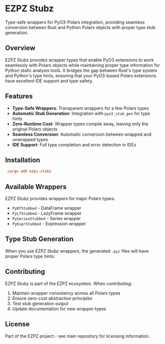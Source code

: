 # EZPZ Stubz

Type-safe wrappers for PyO3-Polars integration, providing seamless conversion between Rust and Python Polars objects with proper type stub generation.

## Overview

EZPZ Stubz provides wrapper types that enable PyO3 extensions to work seamlessly with Polars objects while maintaining proper type information for Python static analysis tools. It bridges the gap between Rust's type system and Python's type hints, ensuring that your PyO3-based Polars extensions have excellent IDE support and type safety.

## Features

- **Type-Safe Wrappers**: Transparent wrappers for a few Polars types
- **Automatic Stub Generation**: Integration with `pyo3_stub_gen` for type hints
- **Zero-Runtime Cost**: Wrapper types compile away, leaving only the original Polars objects
- **Seamless Conversion**: Automatic conversion between wrapped and unwrapped types
- **IDE Support**: Full type completion and error detection in IDEs

## Installation

```toml
 cargo add ezpz-stubz
```

## Available Wrappers

EZPZ Stubz provides wrappers for major Polars types:

- `PyDfStubbed` - DataFrame wrapper
- `PyLfStubbed` - LazyFrame wrapper
- `PySeriesStubbed` - Series wrapper
- `PyExprStubbed` - Expression wrapper

## Type Stub Generation

When you use EZPZ Stubz wrappers, the generated `.pyi` files will have proper Polars type hints:

## Contributing

EZPZ Stubz is part of the EZPZ ecosystem. When contributing:

1. Maintain wrapper consistency across all Polars types
2. Ensure zero-cost abstraction principles
3. Test stub generation output
4. Update documentation for new wrapper types

## License

Part of the EZPZ project - see main repository for licensing information.
